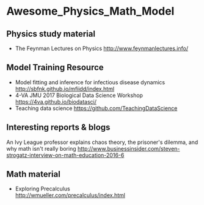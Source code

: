 # Awesome_Physics_Math_Model
## Physics study material
* The Feynman Lectures on Physics http://www.feynmanlectures.info/

## Model Training Resource 
* Model fitting and inference for infectious disease dynamics http://sbfnk.github.io/mfiidd/index.html
* 4-VA JMU 2017 Biological Data Science Workshop  https://4va.github.io/biodatasci/
* Teaching data science https://github.com/TeachingDataScience

## Interesting reports & blogs
An Ivy League professor explains chaos theory, the prisoner's dilemma, and why math isn't really boring http://www.businessinsider.com/steven-strogatz-interview-on-math-education-2016-6
## Math material
* Exploring Precalculus<br>http://wmueller.com/precalculus/index.html
